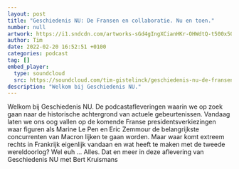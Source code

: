 ```yaml
---
layout: post
title: "Geschiedenis NU: De Fransen en collaboratie. Nu en toen."
number: null
artwork: https://i1.sndcdn.com/artworks-sGd4gIngXCianHKr-OHWdtQ-t500x500.jpg
author: Tim
date: 2022-02-20 16:52:51 +0100
categories: podcast
tag: []
embed_player:
  type: soundcloud
  src: https://soundcloud.com/tim-gistelinck/geschiedenis-nu-de-fransen-en-collaboratie-nu-en-toen
description: "Welkom bij Geschiedenis NU."
---
```

Welkom bij Geschiedenis NU. De podcastafleveringen waarin we op zoek gaan naar de historische achtergrond van actuele gebeurtenissen. Vandaag laten we ons oog vallen op de komende Franse presidentsverkiezingen waar figuren als Marine Le Pen en Eric Zemmour de belangrijkste concurrenten van Macron lijken te gaan worden. Maar waar komt extreem rechts in Frankrijk eigenlijk vandaan en wat heeft te maken met de tweede wereldoorlog? Wel euh ... Alles. Dat en meer in deze aflevering van Geschiedenis NU met Bert Kruismans